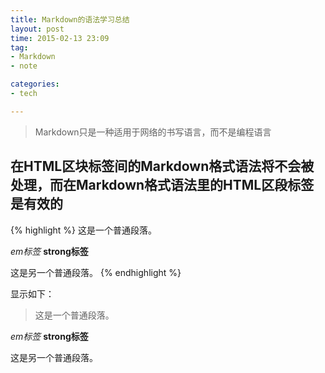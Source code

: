 ```yaml
---
title: Markdown的语法学习总结
layout: post
time: 2015-02-13 23:09
tag:
- Markdown
- note

categories:
- tech

---
```


> Markdown只是一种适用于网络的书写语言，而不是编程语言

## 在HTML区块标签间的Markdown格式语法将不会被处理，而在Markdown格式语法里的HTML区段标签是有效的

{% highlight %}
这是一个普通段落。

<div>
	<em>em标签</em>
	<strong>strong标签</strong>
</div>

这是另一个普通段落。
{% endhighlight %}

显示如下：

> 这是一个普通段落。

<div>
	<em>em标签</em>
	<strong>strong标签</strong>
</div>

这是另一个普通段落。


